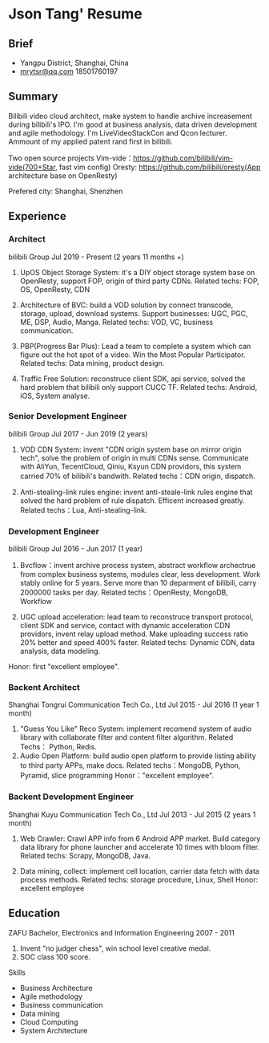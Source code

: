 # Json Tang' Resume

## Brief
- Yangpu District, Shanghai, China
- mrytsr@qq.com 18501760197

## Summary

Bilibili video cloud architect, make system to handle archive increasement during bilibili's IPO.
I'm good at business analysis, data driven development and agile methodology.
I'm LiveVideoStackCon and Qcon lecturer. Ammount of my applied patent rand first in bilibili.

Two open source projects
Vim-vide：https://github.com/bilibili/vim-vide(700+Star, fast vim config)
Oresty: https://github.com/bilibili/oresty(App architecture base on OpenResty)

Prefered city: Shanghai, Shenzhen

## Experience
### Architect
bilibili Group
Jul 2019 - Present (2 years 11 months +)
1. UpOS Object Storage System: it's a DIY object storage system base on OpenResty, support FOP, origin of third party CDNs.
Related techs: FOP, OS, OpenResty, CDN

2. Architecture of BVC: build a VOD solution by connect transcode, storage, upload, download systems. Support businesses: UGC, PGC, ME, DSP, Audio, Manga.
Related techs: VOD, VC, business communication.

3. PBP(Progress Bar Plus): Lead a team to complete a system which can figure out the hot spot of a video. Win the Most Popular Participator.
Related techs: Data mining, product design.

4. Traffic Free Solution: reconstruce client SDK, api service, solved the hard problem that bilibili only support CUCC TF.
Related techs: Android, iOS, System analyse.

### Senior Development Engineer
bilibili Group
Jul 2017 - Jun 2019 (2 years)
1. VOD CDN System: invent "CDN origin system base on mirror origin tech", solve the problem of origin in multi CDNs sense.
Communicate with AliYun, TecentCloud, Qiniu, Ksyun CDN providors, this system carried 70% of bilibili's bandwith.
Related techs：CDN origin, dispatch.

2. Anti-stealing-link rules engine: invent anti-steale-link rules engine that solved the hard problem of rule dispatch. Efficent increased greatly.
Related techs：Lua, Anti-stealing-link.

### Development Engineer
bilibili Group
Jul 2016 - Jun 2017 (1 year)

1. Bvcflow：invent archive process system, abstract workflow archectrue from complex business systems, modules clear, less development. Work stably online for 5 years.
Serve more than 10 deparment of bilibili, carry 2000000 tasks per day.
Related techs：OpenResty, MongoDB, Workflow

2. UGC upload acceleration: lead team to reconstruce transport protocol, client SDK and service, contact with dynamic acceleration CDN providors, invent relay upload method. Make uploading success ratio 20% better and speed 400% faster.
Related techs: Dynamic CDN, data analysis, data modeling.

Honor: first "excellent employee".

### Backent Architect
Shanghai Tongrui Communication Tech Co., Ltd
Jul 2015 - Jul 2016 (1 year 1 month)
1. "Guess You Like" Reco System: implement recomend system of audio library with collaborate filter and content filter algorithm.
Related Techs： Python, Redis.
2. Audio Open Platform: build audio open platform to provide listing ability to third party APPs, make docs.
Related techs：MongoDB, Python, Pyramid, slice programming
Honor："excellent employee".

### Backent Development Engineer
Shanghai Kuyu Communication Tech Co., Ltd
Jul 2013 - Jul 2015 (2 years 1 month)
1. Web Crawler: Crawl APP info from 6 Android APP market. Build category data library for phone launcher and accelerate 10 times with bloom filter.
Related techs: Scrapy, MongoDB, Java.

2. Data mining, collect: implement cell location, carrier data fetch with data process methods.
Related techs: storage procedure, Linux, Shell
Honor: excellent employee

## Education
ZAFU
Bachelor, Electronics and Information Engineering
2007 - 2011
1. Invent "no judger chess", win school level creative medal.
2. SOC class 100 score.

Skills
- Business Architecture
- Agile methodology
- Business communication
- Data mining
- Cloud Computing
- System Architecture
